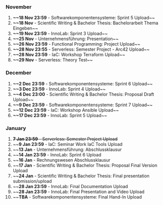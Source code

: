 ### November

1. **~~18 Nov 23:59** - Softwarekomponentensysteme: Sprint 5 Upload~~
2. **~~18 Nov** - Scientific Writing & Bachelor Thesis: Bachelorarbeit Thema Eingeben~~
3. **~~19 Nov 23:59** - InnoLab: Sprint 3 Upload~~
4. **~~25 Nov** - Unternehmensführung: Presentation~~
5. **~~26 Nov 23:59** - Functional Programming: Project Upload~~
6. **~~28 Nov 23:55** - Serverless: Semester Project - Arc42 Upload~~
7. **~~28 Nov 23:59** - IaC: Workshop Terraform Upload~~
8. **~~29 Nov** - Serverless: Theory Test~~

### December

1. **~~2 Dec 23:59** - Softwarekomponentensysteme: Sprint 6 Upload~~
2. **~~3 Dec 23:59** - InnoLab: Sprint 4 Upload~~
3. **~~4 Dec 23:00** - Scientific Writing & Bachelor Thesis: Proposal Draft Upload~~
4. **~~9 Dec 23:59** - Softwarekomponentensysteme: Sprint 7 Upload~~
5. **~~12 Dec 23:59** - IaC: Workshop Ansible Upload~~
6. **~~17 Dec 23:59** - InnoLab: Sprint 5 Upload~~

### January

1. ~~**7 Jan 23:59** - Serverless: Semester Project Upload~~
2. ~~**9 Jan 23:59** - IaC: Seminar Work IaC Tools Upload
3. ~~**13 Jan** - Unternehmensführung: Abschlussklausur
4. ~~**14 Jan 23:59** - InnoLab: Sprint 6 Upload
5. ~~**16 Jan** - Rechnungswesen Abschlussklausur
6. ~~**17 Jan** - Scientific Writing & Bachelor Thesis: Proposal Final Version Upload
7. ~~**24 Jan** - Scientific Writing & Bachelor Thesis: Final presentation submission/upload
8. ~~**28 Jan 23:59** - InnoLab: Final Documentation Upload
9. ~~**28 Jan 23:59** - InnoLab: Final Presentation and Video Upload
10. ~~**TBA** - Softwarekomponentensysteme: Final Hand-In Upload